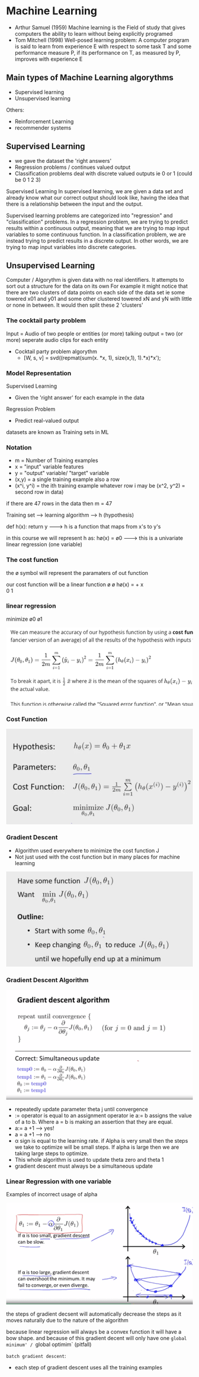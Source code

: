# Machine Learning
* Arthur Samuel (1959) Machine learning is the Field of study that gives computers the ability to learn without being explicitly programed
* Tom Mitchell (1998) Well-posed learning problem: A computer program is said to learn from experience E with respect to some task T and some performance measure P, if its performance on T, as measured by P, improves with experience E

## Main types of Machine Learning algorythms
- Supervised learning
- Unsupervised learning

Others:
- Reinforcement Learning 
- recommender systems

## Supervised Learning
- we gave the dataset the 'right answers'
- Regression problems / continues valued output
- Classification problems deal with discrete valued outputs ie 0 or 1 (could be 0 1 2 3)

Supervised Learning
In supervised learning, we are given a data set and already know what our correct output should look like, having the idea that there is a relationship between the input and the output.

Supervised learning problems are categorized into "regression" and "classification" problems. In a regression problem, we are trying to predict results within a continuous output, meaning that we are trying to map input variables to some continuous function. In a classification problem, we are instead trying to predict results in a discrete output. In other words, we are trying to map input variables into discrete categories. 

## Unsupervised Learning
Computer / Algorythm is given data with no real identifiers. It attempts to sort out a structure for the data on its own
For example it might notice that there are two clusters of data points on each side of the data set ie some towered x01 and y01 and some other clustered towered xN and yN
with little or none in between. It would then split these 2 'clusters'

### The cocktail party problem
Input = Audio of two people or entities (or more) talking
output = two (or more) seperate audio clips for each entity

- Cocktail party problem algorythm
    * [W, s, v] = svd((repmat(sum(x. *x, 1), size(x,1), 1).*x)*x'); 

### Model Representation
Supervised Learning
- Given the 'right answer' for each example in the data

Regression Problem
- Predict real-valued output

datasets are known as Training sets in ML

### Notation
- m = Number of Training examples
- x = "input" variable features
- y = "output" variable/ "target" variable
- (x,y) = a single training example also a row
- (x^i, y^i) = the ith training example whatever row i may be (x^2, y^2) = second row in data)



if there are 47 rows in the data then m = 47


Training set --> learning algorithm --> h (hypothesis)

def h(x): return y ---> h is a function that maps from x's to y's


in this course we will represent h as: 
hø(x) = ø0 ---> this is a univariate linear regression (one variable)

### The cost function
the ø symbol will represent the paramaters of out function

our cost function will be a linear function
         ø      ø
hø(x) =      +     x       
          0      1


### linear regression

minimize
ø0 ø1

![Cost function](images/Cost_Function_linear_regression.png)



### Cost Function
![Intuition II](images/CostFunction_Coursera1.png)

### Gradient Descent
- Algorithm used everywhere to minimize the cost function J
- Not just used with the cost function but in many places for machine learning

![Gradient Descent](images/Gradientdescent.png)


### Gradient Descent Algorithm
![gradient_descent algorithm](images/gradient_descent.png)

- repeatedly update parameter theta j until convergence
- := operator is equal to an assignment operator ie a:= b assigns the value of a to b. Where a = b is making an assertion that they are equal. 
- a:= a +1 --> yes! 
- a = a +1 --> no
- α sign is equal to the learning rate. if Alpha is very small then the steps we take to optimize will be small steps. If alpha is large then we are taking large steps to optimize.
- This whole algorithm is used to update theta zero and theta 1
- gradient descent must always be a simultaneous update 

### Linear Regression with one variable
Examples of incorrect usage of alpha

![when_alpha_incorrect](images/gradient_descent_alpha.png)

the steps of gradient decsent will automatically decrease the steps as it moves naturally due to the nature of the algorithm


because linear regression will always be a convex function it will have a bow shape. and because of this gradient decent will only have one `global minimum' / `global optimim` (pitfall)


`batch gradient descent`:
- each step of gradient descent uses all the training examples




